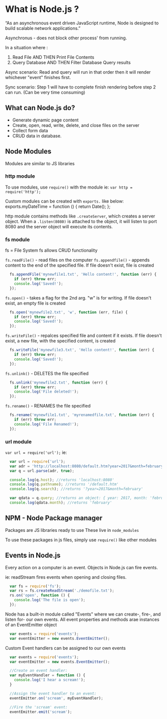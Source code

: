 # What is Node.js ? 

“As an asynchronous event driven JavaScript runtime, Node is designed to build scalable network applications.”

Asynchronus - does not block other process' from running.

In a situation where :
1. Read File AND THEN Print File Contents
2. Query Database AND THEN Filter Database Query results

Async scenario:
Read and query will run in that order then it will render whichever "event" finishes first.

Sync scenario:
Step 1 will have to complete finish rendering before step 2 can run.
(Can be very time consuming)

## What can Node.js do? 
* Generate dynamic page content
* Create, open, read, write, delete, and close files on the server
* Collect form data
* CRUD data in database.

## Node Modules
Modules are similar to JS libraries

### http module
To use modules, use `require()` with the module
  ie: `var http = require('http');`

Custom modules can be created with `exports.` like below:
exports.myDateTime = function () {
  return Date();
};

http module contains methods like `.createServer`, which creates a server object.
When a `.listen(8080)` is attached to the object, it will listen to port 8080 and the server object will execute its contents.

### fs module
fs = File System 
fs allows CRUD functionality

`fs.readFile()` - read files on the computer
`fs.appendfile()` - appends content to the end of the specified file. If file doesn't exist, file is created
```js
  fs.appendFile('mynewfile1.txt', 'Hello content!', function (err) {
    if (err) throw err;
    console.log('Saved!');
  });
```

`fs.open()` - takes a flag for the 2nd arg. "w" is for writing. If file doesn't exist, an empty file is created
```js
  fs.open('mynewfile2.txt', 'w', function (err, file) {
    if (err) throw err;
    console.log('Saved!');
  });
```

`fs.writeFile()` - repalces specified file and content if it exists. If file doesn't exist, a new file, with the specified content, is created
```js
  fs.writeFile('mynewfile3.txt', 'Hello content!', function (err) {
    if (err) throw err;
    console.log('Saved!');
  });
```

`fs.unlink()` - DELETES the file specified
```js
  fs.unlink('mynewfile2.txt', function (err) {
    if (err) throw err;
    console.log('File deleted!');
  });
```

`fs.rename()` - RENAMES the file specified
```js
  fs.rename('mynewfile1.txt', 'myrenamedfile.txt', function (err) {
    if (err) throw err;
    console.log('File Renamed!');
  });
```


### url module
`var url = require('url');`
ie:
```js 
  var url = require('url');
  var adr = 'http://localhost:8080/default.htm?year=2017&month=february';
  var q = url.parse(adr, true);

  console.log(q.host); //returns 'localhost:8080'
  console.log(q.pathname); //returns '/default.htm'
  console.log(q.search); //returns '?year=2017&month=february'

  var qdata = q.query; //returns an object: { year: 2017, month: 'february' }
  console.log(qdata.month); //returns 'february'
```


## NPM - Node Package manager
Packages are JS libraries ready to use
These live in `node_modules` 

To use these packages in js files, simply use `require()` like other modules


## Events in Node.js
Every action on a computer is an event.
Objects in Node.js can fire events.

ie: readStream fires events when opening and closing files.
```js
  var fs = require('fs');
  var rs = fs.createReadStream('./demofile.txt');
  rs.on('open', function () {
    console.log('The file is open');
  });
```

Node has a built-in module called "Events" where we can create-, fire-, and listen for- our own events.
All event properties and methods arae instances of an EventEmitter object
```js
  var events = require('events');
  var eventEmitter = new events.EventEmitter();
```

Custom Event handlers can be assigned to our own events

```js
  var events = require('events');
  var eventEmitter = new events.EventEmitter();

  //Create an event handler:
  var myEventHandler = function () {
    console.log('I hear a scream!');
  }

  //Assign the event handler to an event:
  eventEmitter.on('scream', myEventHandler);

  //Fire the 'scream' event:
  eventEmitter.emit('scream');
```